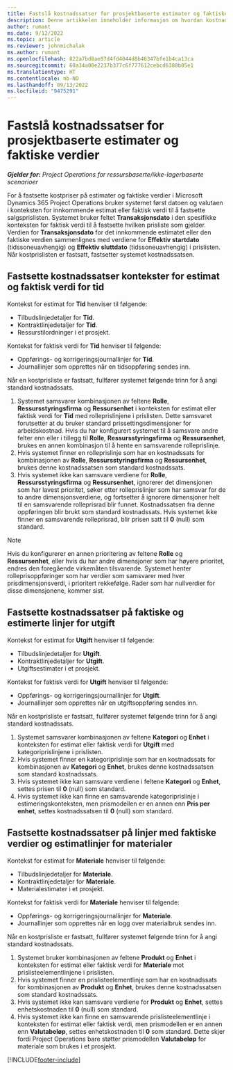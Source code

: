 ```yaml
---
title: Fastslå kostnadssatser for prosjektbaserte estimater og faktiske verdier
description: Denne artikkelen inneholder informasjon om hvordan kostnadssatser i prosjektbaserte estimater og faktiske verdier fastsettes.
author: rumant
ms.date: 9/12/2022
ms.topic: article
ms.reviewer: johnmichalak
ms.author: rumant
ms.openlocfilehash: 822a7bd8ae87d4fd4044d8b46347bfe1b4ca13ca
ms.sourcegitcommit: 60a34a00e2237b377c6f777612cebcd6380b05e1
ms.translationtype: HT
ms.contentlocale: nb-NO
ms.lasthandoff: 09/13/2022
ms.locfileid: "9475291"
---
```

# <a name="determine-cost-rates-for-project-based-estimates-and-actuals"></a>Fastslå kostnadssatser for prosjektbaserte estimater og faktiske verdier

_**Gjelder for:** Project Operations for ressursbaserte/ikke-lagerbaserte scenarioer_

For å fastsette kostpriser på estimater og faktiske verdier i Microsoft Dynamics 365 Project Operations bruker systemet først datoen og valutaen i konteksten for innkommende estimat eller faktisk verdi til å fastsette salgsprislisten. Systemet bruker feltet **Transaksjonsdato** i den spesifikke konteksten for faktisk verdi til å fastsette hvilken prisliste som gjelder. Verdien for **Transaksjonsdato** for det innkommende estimatet eller den faktiske verdien sammenlignes med verdiene for **Effektiv startdato** (tidssoneuavhengig) og **Effektiv sluttdato** (tidssoneuavhengig) i prislisten. Når kostprislisten er fastsatt, fastsetter systemet kostnadssatsen.

## <a name="determining-cost-rates-in-estimate-and-actual-contexts-for-time"></a>Fastsette kostnadssatser kontekster for estimat og faktisk verdi for tid

Kontekst for estimat for **Tid** henviser til følgende:

- Tilbudslinjedetaljer for **Tid**.
- Kontraktlinjedetaljer for **Tid**.
- Ressurstilordninger i et prosjekt.

Kontekst for faktisk verdi for **Tid** henviser til følgende:

- Oppførings- og korrigeringsjournallinjer for **Tid**.
- Journallinjer som opprettes når en tidsoppføring sendes inn.

Når en kostprisliste er fastsatt, fullfører systemet følgende trinn for å angi standard kostnadssats.

1. Systemet samsvarer kombinasjonen av feltene **Rolle**, **Ressursstyringsfirma** og **Ressursenhet** i konteksten for estimat eller faktisk verdi for **Tid** med rolleprislinjene i prislisten. Dette samsvaret forutsetter at du bruker standard prissettingsdimensjoner for arbeidskostnad. Hvis du har konfigurert systemet til å samsvare andre felter enn eller i tillegg til **Rolle**, **Ressursstyringsfirma** og **Ressursenhet**, brukes en annen kombinasjon til å hente en samsvarende rolleprislinje.
1. Hvis systemet finner en rolleprislinje som har en kostnadssats for kombinasjonen av **Rolle**, **Ressursstyringsfirma** og **Ressursenhet**, brukes denne kostnadssatsen som standard kostnadssats.
1. Hvis systemet ikke kan samsvare verdiene for **Rolle**, **Ressursstyringsfirma** og **Ressursenhet**, ignorerer det dimensjonen som har lavest prioritet, søker etter rolleprislinjer som har samsvar for de to andre dimensjonsverdiene, og fortsetter å ignorere dimensjoner helt til en samsvarende rolleprisrad blir funnet. Kostnadssatsen fra denne oppføringen blir brukt som standard kostnadssats. Hvis systemet ikke finner en samsvarende rolleprisrad, blir prisen satt til **0** (null) som standard.

> [!NOTE]
> Hvis du konfigurerer en annen prioritering av feltene **Rolle** og **Ressursenhet**, eller hvis du har andre dimensjoner som har høyere prioritet, endres den foregående virkemåten tilsvarende. Systemet henter rolleprisoppføringer som har verdier som samsvarer med hver prisdimensjonsverdi, i prioritert rekkefølge. Rader som har nullverdier for disse dimensjonene, kommer sist.

## <a name="determining-cost-rates-on-actual-and-estimate-lines-for-expense"></a>Fastsette kostnadssatser på faktiske og estimerte linjer for utgift

Kontekst for estimat for **Utgift** henviser til følgende:

- Tilbudslinjedetaljer for **Utgift**.
- Kontraktlinjedetaljer for **Utgift**.
- Utgiftsestimater i et prosjekt.

Kontekst for faktisk verdi for **Utgift** henviser til følgende:

- Oppførings- og korrigeringsjournallinjer for **Utgift**.
- Journallinjer som opprettes når en utgiftsoppføring sendes inn.

Når en kostprisliste er fastsatt, fullfører systemet følgende trinn for å angi standard kostnadssats.

1. Systemet samsvarer kombinasjonen av feltene **Kategori** og **Enhet** i konteksten for estimat eller faktisk verdi for **Utgift** med kategoriprislinjene i prislisten.
1. Hvis systemet finner en kategoriprislinje som har en kostnadssats for kombinasjonen av **Kategori** og **Enhet**, brukes denne kostnadssatsen som standard kostnadssats.
1. Hvis systemet ikke kan samsvare verdiene i feltene **Kategori** og **Enhet**, settes prisen til **0** (null) som standard.
1. Hvis systemet ikke kan finne en samsvarende kategoriprislinje i estimeringskonteksten, men prismodellen er en annen enn **Pris per enhet**, settes kostnadssatsen til **0** (null) som standard.

## <a name="determining-cost-rates-on-actual-and-estimate-lines-for-material"></a>Fastsette kostnadssatser på linjer med faktiske verdier og estimatlinjer for materialer

Kontekst for estimat for **Materiale** henviser til følgende:

- Tilbudslinjedetaljer for **Materiale**.
- Kontraktlinjedetaljer for **Materiale**.
- Materialestimater i et prosjekt.

Kontekst for faktisk verdi for **Materiale** henviser til følgende:

- Oppførings- og korrigeringsjournallinjer for **Materiale**.
- Journallinjer som opprettes når en logg over materialbruk sendes inn.

Når en kostprisliste er fastsatt, fullfører systemet følgende trinn for å angi standard kostnadssats.

1. Systemet bruker kombinasjonen av feltene **Produkt** og **Enhet** i konteksten for estimat eller faktisk verdi for **Materiale** mot prislisteelementlinjene i prislisten.
1. Hvis systemet finner en prislisteelementlinje som har en kostnadssats for kombinasjonen av **Produkt** og **Enhet**, brukes denne kostnadssatsen som standard kostnadssats.
1. Hvis systemet ikke kan samsvare verdiene for **Produkt** og **Enhet**, settes enhetskostnaden til **0** (null) som standard.
1. Hvis systemet ikke kan finne en samsvarende prislisteelementlinje i konteksten for estimat eller faktisk verdi, men prismodellen er en annen enn **Valutabeløp**, settes enhetskostnaden til **0** som standard. Dette skjer fordi Project Operations bare støtter prismodellen **Valutabeløp** for materiale som brukes i et prosjekt.

[!INCLUDE[footer-include](../includes/footer-banner.md)]
